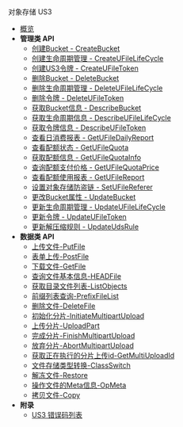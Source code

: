 <div class="sidebar_title icon__ufile">对象存储 US3</div>


- [概览](api/ufile-api/README.md)
- **管理类 API**
    - [创建Bucket - CreateBucket](api/ufile-api/create_bucket)
    - [创建生命周期管理 - CreateUFileLifeCycle](api/ufile-api/create_ufile_life_cycle)
    - [创建US3令牌 - CreateUFileToken](api/ufile-api/create_ufile_token)
    - [删除Bucket - DeleteBucket](api/ufile-api/delete_bucket)
    - [删除生命周期管理 - DeleteUFileLifeCycle](api/ufile-api/delete_ufile_life_cycle)
    - [删除令牌 - DeleteUFileToken](api/ufile-api/delete_ufile_token)
    - [获取Bucket信息 - DescribeBucket](api/ufile-api/describe_bucket)
    - [获取生命周期信息 - DescribeUFileLifeCycle](api/ufile-api/describe_ufile_life_cycle)
    - [获取令牌信息 - DescribeUFileToken](api/ufile-api/describe_ufile_token)
    - [查看日消费报表 - GetUFileDailyReport](api/ufile-api/get_ufile_daily_report)
    - [查看配额状态 - GetUFileQuota](api/ufile-api/get_ufile_quota)
    - [获取配额信息 - GetUFileQuotaInfo](api/ufile-api/get_ufile_quota_info)
    - [查询配额支付价格 - GetUFileQuotaPrice](api/ufile-api/get_ufile_quota_price)
    - [查看配额使用报表 - GetUFileReport](api/ufile-api/get_ufile_report)
    - [设置对象存储防盗链 - SetUFileReferer](api/ufile-api/set_ufile_referer)
    - [更改Bucket属性 - UpdateBucket](api/ufile-api/update_bucket)
    - [更新生命周期管理 - UpdateUFileLifeCycle](api/ufile-api/update_ufile_life_cycle)
    - [更新令牌 - UpdateUFileToken](api/ufile-api/update_ufile_token)
    - [更新解压缩规则 - UpdateUdsRule](api/ufile-api/update_uds_rule)
- **数据类 API**
  * [上传文件-PutFile](api/ufile-api/put_file)
  * [表单上传-PostFile](api/ufile-api/post_file)
  * [下载文件-GetFile](api/ufile-api/get_file)
  * [查询文件基本信息-HEADFile](api/ufile-api/head_file)
  * [获取目录文件列表-ListObjects](api/ufile-api/list_objects)
  * [前缀列表查询-PrefixFileList](api/ufile-api/prefix_file_list)
  * [删除文件-DeleteFile](api/ufile-api/delete_file)
  * [初始化分片-InitiateMultipartUpload](api/ufile-api/initiate_multipart_upload)
  * [上传分片-UploadPart](api/ufile-api/upload_part)
  * [完成分片-FinishMultipartUpload](api/ufile-api/finish_multipart_upload)
  * [放弃分片-AbortMultipartUpload](api/ufile-api/abort_multipart_upload)
  * [获取正在执行的分片上传id-GetMultiUploadId](api/ufile-api/get_multi_upload_id)
  * [文件存储类型转换-ClassSwitch](api/ufile-api/class_switch)
  * [解冻文件-Restore](api/ufile-api/restore)
  * [操作文件的Meta信息-OpMeta](api/ufile-api/op_meta)
  * [拷贝文件-Copy](api/ufile-api/copy)
- **附录**
  - [US3 错误码列表](api/ufile-api/error_code)
